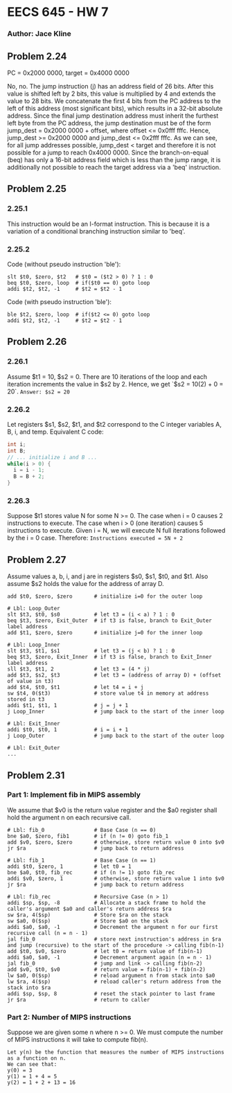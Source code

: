 # EECS 645 - HW 7
### Author: Jace Kline

## Problem 2.24

PC = 0x2000 0000, target = 0x4000 0000

No, no. The jump instruction (j) has an address field of 26 bits. After this value is shifted left by 2 bits, this value is multiplied by 4 and extends the value to 28 bits. We concatenate the first 4 bits from the PC address to the left of this address (most significant bits), which results in a 32-bit absolute address. Since the final jump destination address must inherit the furthest left byte from the PC address, the jump destination must be of the form 
jump_dest = 0x2000 0000 + offset, where offset <= 0x0fff fffc.
Hence, jump_dest >= 0x2000 0000 and jump_dest <= 0x2fff fffc.
As we can see, for all jump addresses possible, jump_dest < target and therefore it is not possible for a jump to reach 0x4000 0000. Since the branch-on-equal (beq) has only a 16-bit address field which is less than the jump range, it is additionally not possible to reach the target address via a 'beq' instruction.



## Problem 2.25

### 2.25.1
This instruction would be an I-format instruction. This is because it is a variation of a conditional branching instruction similar to 'beq'.

### 2.25.2
Code (without pseudo instruction 'ble'):
```
slt $t0, $zero, $t2   # $t0 = ($t2 > 0) ? 1 : 0
beq $t0, $zero, loop  # if($t0 == 0) goto loop
addi $t2, $t2, -1     # $t2 = $t2 - 1
```

Code (with pseudo instruction 'ble'):
```
ble $t2, $zero, loop  # if($t2 <= 0) goto loop
addi $t2, $t2, -1     # $t2 = $t2 - 1
```


## Problem 2.26

### 2.26.1
Assume $t1 = 10, $s2 = 0. There are 10 iterations of the loop and each iteration increments the value in $s2 by 2. Hence, we get `$s2 = 10(2) + 0 = 20`.
```Answer: $s2 = 20```

### 2.26.2
Let registers $s1, $s2, $t1, and $t2 correspond to the C integer variables A, B, i, and temp.
Equivalent C code:
```c
int i;
int B;
// ... initialize i and B ...
while(i > 0) {
  i = i - 1;
  B = B + 2;
}
```

### 2.26.3
Suppose $t1 stores value N for some N >= 0. The case when i = 0 causes 2 instructions to execute. The case when i > 0 (one iteration) causes 5 instructions to execute. Given i = N, we will execute N full iterations followed by the i = 0 case. Therefore:
```Instructions executed = 5N + 2```


## Problem 2.27
Assume values a, b, i, and j are in registers $s0, $s1, $t0, and $t1. Also assume $s2 holds the value for the address of array D.
```
add $t0, $zero, $zero       # initialize i=0 for the outer loop

# Lbl: Loop_Outer
slt $t3, $t0, $s0           # let t3 = (i < a) ? 1 : 0
beq $t3, $zero, Exit_Outer  # if t3 is false, branch to Exit_Outer label address
add $t1, $zero, $zero       # initialize j=0 for the inner loop

# Lbl: Loop_Inner
slt $t3, $t1, $s1           # let t3 = (j < b) ? 1 : 0
beq $t3, $zero, Exit_Inner  # if t3 is false, branch to Exit_Inner label address
sll $t3, $t1, 2             # let t3 = (4 * j)
add $t3, $s2, $t3           # let t3 = (address of array D) + (offset of value in t3)
add $t4, $t0, $t1           # let t4 = i + j
sw $t4, 0($t3)              # store value t4 in memory at address stored in t3
addi $t1, $t1, 1            # j = j + 1
j Loop_Inner                # jump back to the start of the inner loop

# Lbl: Exit_Inner
addi $t0, $t0, 1            # i = i + 1
j Loop_Outer                # jump back to the start of the outer loop

# Lbl: Exit_Outer
...
```

## Problem 2.31
### Part 1: Implement fib in MIPS assembly
We assume that $v0 is the return value register and the $a0 register shall hold the argument n on each recursive call.
```
# Lbl: fib_0                # Base Case (n == 0)
bne $a0, $zero, fib1        # if (n != 0) goto fib_1
add $v0, $zero, $zero       # otherwise, store return value 0 into $v0
jr $ra                      # jump back to return address

# Lbl: fib_1                # Base Case (n == 1)
addi $t0, $zero, 1          # let t0 = 1
bne $a0, $t0, fib_rec       # if (n != 1) goto fib_rec
addi $v0, $zero, 1          # otherwise, store return value 1 into $v0
jr $ra                      # jump back to return address

# Lbl: fib_rec              # Recursive Case (n > 1)
addi $sp, $sp, -8           # Allocate a stack frame to hold the caller's argument $a0 and caller's return address $ra
sw $ra, 4($sp)              # Store $ra on the stack
sw $a0, 0($sp)              # Store $a0 on the stack
addi $a0, $a0, -1           # Decrement the argument n for our first recursive call (n = n - 1)
jal fib_0                   # store next instruction's address in $ra and jump (recursive) to the start of the procedure -> calling fib(n-1)
add $t0, $v0, $zero         # let t0 = return value of fib(n-1)
addi $a0, $a0, -1           # Decrement argument again (n = n - 1)
jal fib_0                   # jump and link -> calling fib(n-2)
add $v0, $t0, $v0           # return value = fib(n-1) + fib(n-2)
lw $a0, 0($sp)              # reload argument n from stack into $a0
lw $ra, 4($sp)              # reload caller's return address from the stack into $ra
addi $sp, $sp, 8            # reset the stack pointer to last frame
jr $ra                      # return to caller
```

### Part 2: Number of MIPS instructions
Suppose we are given some n where n >= 0. We must compute the number of MIPS instructions it will take to compute fib(n).
```
Let y(n) be the function that measures the number of MIPS instructions as a function on n.
We can see that:
y(0) = 3
y(1) = 1 + 4 = 5
y(2) = 1 + 2 + 13 = 16
```
